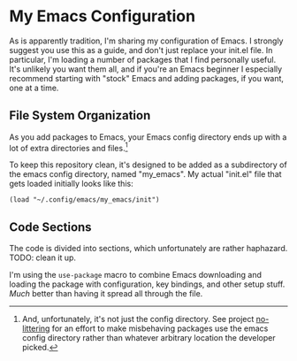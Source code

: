 # My Emacs Configuration

As is apparently tradition, I'm sharing my configuration of Emacs. I strongly suggest you use this as a guide, and don't
just replace your init.el file. In particular, I'm loading a number of packages that I find personally useful. It's
unlikely you want them all, and if you're an Emacs beginner I especially recommend starting with "stock" Emacs and
adding packages, if you want, one at a time.

## File System Organization

As you add packages to Emacs, your Emacs config directory ends up with a lot of extra directories and files.[^1]

To keep this repository clean, it's designed to be added as a subdirectory of the emacs config directory, named
"my_emacs". My actual "init.el" file that gets loaded initially looks like this:

```elisp
(load "~/.config/emacs/my_emacs/init")
```

## Code Sections

The code is divided into sections, which unfortunately are rather haphazard. TODO: clean it up.

I'm using the `use-package` macro to combine Emacs downloading and loading the package with configuration, key bindings,
and other setup stuff. _Much_ better than having it spread all through the file.

[^1]: And, unfortunately, it's not just the config directory. See project
    [no-littering](https://github.com/emacscollective/no-littering) for an effort to make misbehaving packages use the
    emacs config directory rather than whatever arbitrary location the developer picked.
